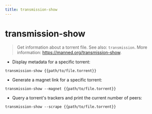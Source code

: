 ```yaml
---
title: transmission-show
---
```

# transmission-show

> Get information about a torrent file.
> See also: `transmission`.
> More information: <https://manned.org/transmission-show>.

- Display metadata for a specific torrent:

`transmission-show {{path/to/file.torrent}}`

- Generate a magnet link for a specific torrent:

`transmission-show --magnet {{path/to/file.torrent}}`

- Query a torrent's trackers and print the current number of peers:

`transmission-show --scrape {{path/to/file.torrent}}`
